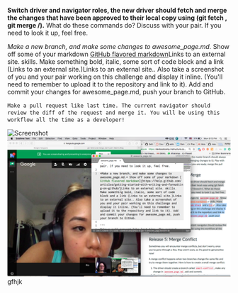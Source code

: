 **Switch driver and navigator roles, the new driver should fetch and merge the changes that have been approved to their local copy using (git fetch <remote> <branch>, git merge <remote>/<branch>).** What do these commands do? Discuss with your pair. If you need to look it up, feel free.

*Make a new branch, and make some changes to awesome_page.md.* Show off some of your markdown [GitHub flavored markdown](https://help.github.com/articles/getting-started-with-writing-and-formatting-on-github/)Links to an external site. skills. Make something bold, italic, some sort of code block and a link (Links to an external site.)Links to an external site.. Also take a screenshot of you and your pair working on this challenge and display it inline. (You'll need to remember to upload it to the repository and link to it). Add and commit your changes for awesome_page.md, push your branch to GitHub.

```
Make a pull request like last time. The current navigator should review the diff of the request and merge it. You will be using this workflow all the time as a developer!
```

![Screenshot](https://github.com/rnose512/phase-0-gps-1/blob/master/screenshot.png)
![Screenshot2](./screenshot.png)
gfhjk

